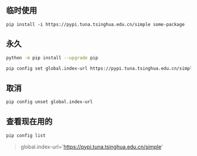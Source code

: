 
## 临时使用

```
pip install -i https://pypi.tuna.tsinghua.edu.cn/simple some-package
```





## 永久



```bash
python -m pip install --upgrade pip
```



```bash
pip config set global.index-url https://pypi.tuna.tsinghua.edu.cn/simple
```



## 取消

```bash
pip config unset global.index-url
```





## 查看现在用的



```bash
pip config list
```



> global.index-url='https://pypi.tuna.tsinghua.edu.cn/simple'





